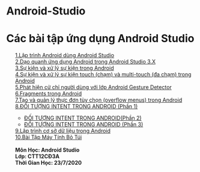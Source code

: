 # Android-Studio

<h1>Các bài tập ứng dụng Android Studio</h1>
<ul>
  <a href="https://github.com/nkhoa62/HelloWorld">1.Lập trình Android dùng Android Studio</a></br>
  <a href="https://github.com/nkhoa62/AndroidStudio3.X">2.Dạo quanh ứng dụng Android trong Android Studio 3.X</a></br>
  <a href="https://github.com/nkhoa62/BasicView">3.Sự kiện và xử lý sự kiện trong Android</a></br>
  <a href="https://github.com/nkhoa62/MotionEvent">4.Sự kiện và xử lý sự kiện touch (chạm) và multi-touch (đa chạm) trong Android</a></br>
  <a href="https://github.com/nkhoa62/CommonGestures">5.Phát hiện cử chỉ người dùng với lớp Android Gesture Detector</a></br>
  <a href="https://github.com/nkhoa62/FragmentExampleActivtiy">6.Fragments trong Android</a></br>
  <a href="https://github.com/nkhoa62/MenuExample">7.Tạo và quản lý thực đơn tùy chọn (overflow menus) trong Android</a></br>
  <a href="https://github.com/nkhoa62/TextView">8.ĐỐI TƯỢNG INTENT TRONG ANDROID (Phần 1)</a></br>
  <ul>
  <li><a href="https://github.com/nkhoa62/ImplicitIntent">ĐỐI TƯỢNG INTENT TRONG ANDROID(Phần 2)</a></li>
  <li><a href="https://github.com/nkhoa62/SendBroadcast">ĐỐI TƯỢNG INTENT TRONG ANDROID (Phần 3)</a></li>
  </ul>
    <a href="https://github.com/nkhoa62/SQLiteDemoApplicationActivity">9.Lập trình cơ sở dữ liệu trong Android</a></br>
    <a href="https://github.com/nkhoa62/Calculator">10.Bài Tập Máy Tính Bỏ Túi</a></br>
  <b></br>
      Môn Học: Android Studio</br>
      Lớp: CTT12CĐ3A</br>
      Thời Gian Học: 23/7/2020
  </b>
  </ul>
